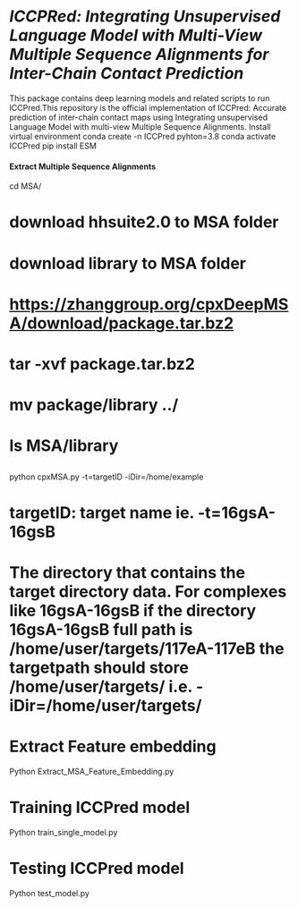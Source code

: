 # *ICCPRed: Integrating Unsupervised Language Model with Multi-View Multiple Sequence Alignments for Inter-Chain Contact Prediction*
This package contains deep learning models and related scripts to run ICCPred.This repository is the official implementation of ICCPred: Accurate prediction of inter-chain contact maps using Integrating unsupervised Language Model with multi-view Multiple Sequence Alignments.
Install virtual environment
conda create -n ICCPred pyhton=3.8
conda activate ICCPred
pip install ESM

#### Extract Multiple Sequence Alignments
cd MSA/
# download hhsuite2.0 to MSA folder
# download library to MSA folder 
# https://zhanggroup.org/cpxDeepMSA/download/package.tar.bz2
# tar -xvf package.tar.bz2 
# mv package/library ../
#
# ls MSA/library
##
python cpxMSA.py -t=targetID -iDir=/home/example
# targetID: target name ie. -t=16gsA-16gsB
# The directory that contains the target directory data. For complexes like 16gsA-16gsB if the directory 16gsA-16gsB full path is /home/user/targets/117eA-117eB the targetpath should store /home/user/targets/ i.e. -iDir=/home/user/targets/
# Extract Feature embedding
Python Extract_MSA_Feature_Embedding.py
# Training ICCPred model 
Python train_single_model.py
# Testing ICCPred model
Python test_model.py
